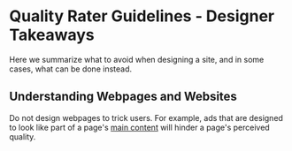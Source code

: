# Quality Rater Guidelines - Designer Takeaways

Here we summarize what to avoid when designing a site, and in some cases, what can be done instead.

## Understanding Webpages and Websites

Do not design webpages to trick users. For example, ads that are designed to look like part of a page's [main content](/qrg/page-quality-rating-guideline/2-understanding-webpages-and-websites.html#identifying-the-main-content-mc) will hinder a page's perceived quality.
